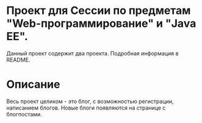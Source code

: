 # Проект для Сессии по предметам "Web-программирование" и "Java EE".

Данный проект содержит два проекта. Подробная информация в README.

# Описание
Весь проект целиком - это блог, с возможностью регистрации, написанием блогов. Новые блоги появляются на странице с блогпостами.